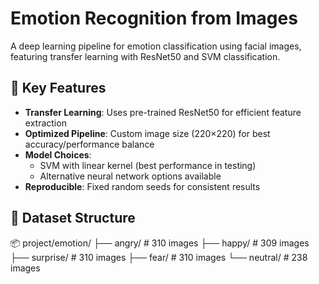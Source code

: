 # Emotion Recognition from Images

A deep learning pipeline for emotion classification using facial images, featuring transfer learning with ResNet50 and SVM classification.

## 🚀 Key Features
- **Transfer Learning**: Uses pre-trained ResNet50 for efficient feature extraction
- **Optimized Pipeline**: Custom image size (220×220) for best accuracy/performance balance
- **Model Choices**: 
  - SVM with linear kernel (best performance in testing)
  - Alternative neural network options available
- **Reproducible**: Fixed random seeds for consistent results

## 📂 Dataset Structure
📦 project/emotion/
├── angry/ # 310 images
├── happy/ # 309 images
├── surprise/ # 310 images
├── fear/ # 310 images
└── neutral/ # 238 images

